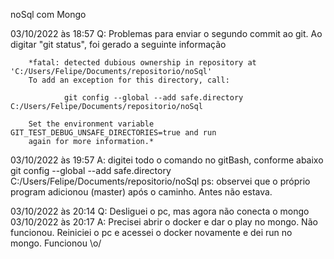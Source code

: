 noSql com Mongo

03/10/2022 às 18:57
    Q: Problemas para enviar o segundo commit ao git. Ao digitar "git status", foi gerado a seguinte informação

        *fatal: detected dubious ownership in repository at 'C:/Users/Felipe/Documents/repositorio/noSql'
        To add an exception for this directory, call:

                git config --global --add safe.directory C:/Users/Felipe/Documents/repositorio/noSql

        Set the environment variable GIT_TEST_DEBUG_UNSAFE_DIRECTORIES=true and run
        again for more information.*
03/10/2022 às 19:57
    A: digitei todo o comando no gitBash, conforme abaixo
    git config --global --add safe.directory C:/Users/Felipe/Documents/repositorio/noSql
    ps: observei que o próprio program adicionou (master) após o caminho. Antes não estava.

03/10/2022 às 20:14
    Q: Desliguei o pc, mas agora não conecta o mongo
03/10/2022 às 20:17
    A: Precisei abrir o docker e dar o play no mongo. 
    Não funcionou. Reiniciei o pc e acessei o docker novamente e dei run no mongo. Funcionou \o/